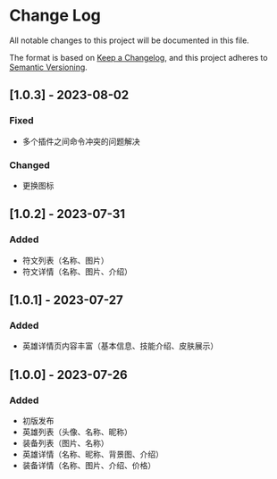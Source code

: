 # Change Log

All notable changes to this project will be documented in this file.

The format is based on [Keep a Changelog](https://keepachangelog.com/en/1.0.0/),
and this project adheres to [Semantic Versioning](https://semver.org/spec/v2.0.0.html).

## [1.0.3] - 2023-08-02

### Fixed

- 多个插件之间命令冲突的问题解决

### Changed

- 更换图标

## [1.0.2] - 2023-07-31

### Added

- 符文列表（名称、图片）
- 符文详情（名称、图片、介绍）

## [1.0.1] - 2023-07-27

### Added

- 英雄详情页内容丰富（基本信息、技能介绍、皮肤展示）

## [1.0.0] - 2023-07-26

### Added

- 初版发布
- 英雄列表（头像、名称、昵称）
- 装备列表（图片、名称）
- 英雄详情（名称、昵称、背景图、介绍）
- 装备详情（名称、图片、介绍、价格）